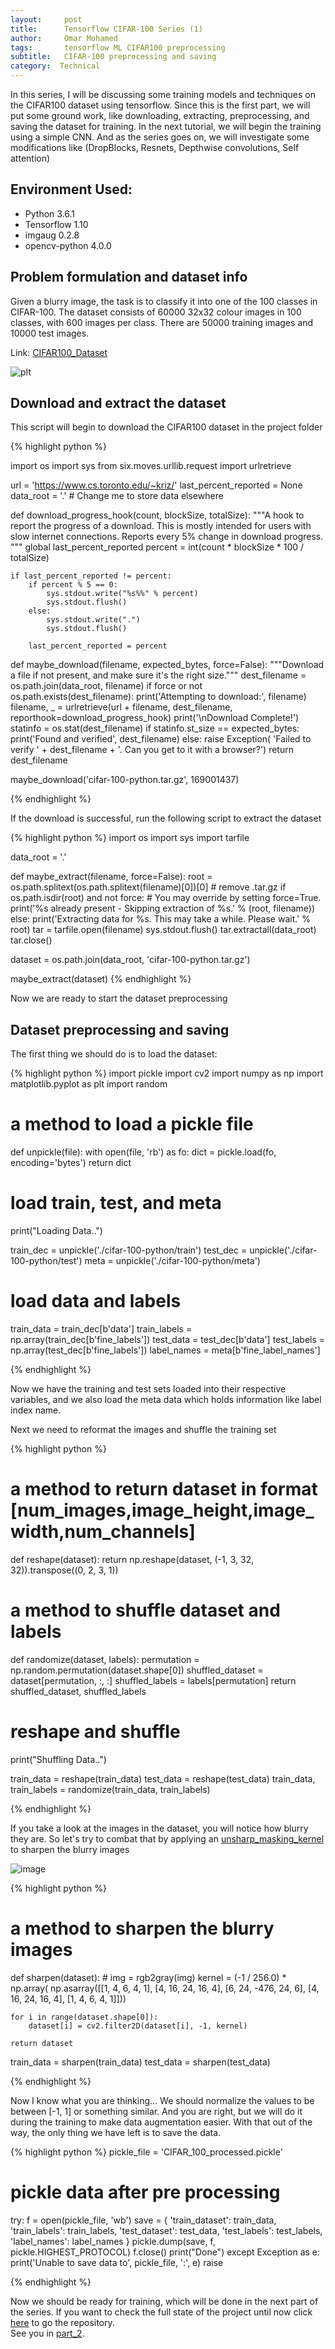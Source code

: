 ```yaml
---
layout:     post
title:      Tensorflow CIFAR-100 Series (1)
author:     Omar Mohamed
tags: 		tensorflow ML CIFAR100 preprocessing
subtitle:  	CIFAR-100 preprocessing and saving
category:  Technical
---
```


In this series, I will be discussing some training models and techniques on the CIFAR100 dataset using tensorflow. Since this is the first part, we will put some ground work, like downloading, extracting, preprocessing, and saving the dataset for training. In the next tutorial, we will begin the training using a simple CNN. And as the series goes on, we will investigate some modifications like (DropBlocks, Resnets, Depthwise convolutions, Self attention)

## Environment Used:
- Python 3.6.1
- Tensorflow 1.10
- imgaug 0.2.8
- opencv-python 4.0.0

## Problem formulation and dataset info

Given a blurry image, the task is to classify it into one of the 100 classes in CIFAR-100.
The dataset consists of 60000 32x32 colour images in 100 classes, with 600 images per class. There are 50000 training images and 10000 test images. 

Link: [CIFAR100_Dataset](https://www.cs.toronto.edu/~kriz/cifar.html)

![plt](https://user-images.githubusercontent.com/6074821/52181190-11789a80-27f8-11e9-8104-7751bfce2e18.png)


## Download and extract the dataset

This script will begin to download the CIFAR100 dataset in the project folder

{% highlight python %}

import os
import sys
from six.moves.urllib.request import urlretrieve


url = 'https://www.cs.toronto.edu/~kriz/'
last_percent_reported = None
data_root = '.'  # Change me to store data elsewhere



def download_progress_hook(count, blockSize, totalSize):
    """A hook to report the progress of a download. This is mostly intended for users with
    slow internet connections. Reports every 5% change in download progress.
    """
    global last_percent_reported
    percent = int(count * blockSize * 100 / totalSize)

    if last_percent_reported != percent:
        if percent % 5 == 0:
            sys.stdout.write("%s%%" % percent)
            sys.stdout.flush()
        else:
            sys.stdout.write(".")
            sys.stdout.flush()

        last_percent_reported = percent


def maybe_download(filename, expected_bytes, force=False):
    """Download a file if not present, and make sure it's the right size."""
    dest_filename = os.path.join(data_root, filename)
    if force or not os.path.exists(dest_filename):
        print('Attempting to download:', filename)
        filename, _ = urlretrieve(url + filename, dest_filename, reporthook=download_progress_hook)
        print('\nDownload Complete!')
    statinfo = os.stat(dest_filename)
    if statinfo.st_size == expected_bytes:
        print('Found and verified', dest_filename)
    else:
        raise Exception(
            'Failed to verify ' + dest_filename + '. Can you get to it with a browser?')
    return dest_filename


maybe_download('cifar-100-python.tar.gz', 169001437)

{% endhighlight %}

If the download is successful, run the following script to extract the dataset

{% highlight python %}
import os
import sys
import tarfile

data_root = '.'

def maybe_extract(filename, force=False):
    root = os.path.splitext(os.path.splitext(filename)[0])[0]  # remove .tar.gz
    if os.path.isdir(root) and not force:
        # You may override by setting force=True.
        print('%s already present - Skipping extraction of %s.' % (root, filename))
    else:
        print('Extracting data for %s. This may take a while. Please wait.' % root)
        tar = tarfile.open(filename)
        sys.stdout.flush()
        tar.extractall(data_root)
        tar.close()


dataset = os.path.join(data_root, 'cifar-100-python.tar.gz')

maybe_extract(dataset)
{% endhighlight %}

Now we are ready to start the dataset preprocessing

## Dataset preprocessing and saving

The first thing we should do is to load the dataset:

{% highlight python %}
import pickle
import cv2
import numpy as np
import matplotlib.pyplot as plt
import random

# a method to load a pickle file
def unpickle(file):
    with open(file, 'rb') as fo:
        dict = pickle.load(fo, encoding='bytes')
    return dict


# load train, test, and meta
print("Loading Data..")

train_dec = unpickle('./cifar-100-python/train')
test_dec = unpickle('./cifar-100-python/test')
meta = unpickle('./cifar-100-python/meta')

# load data and labels
train_data = train_dec[b'data']
train_labels = np.array(train_dec[b'fine_labels'])
test_data = test_dec[b'data']
test_labels = np.array(test_dec[b'fine_labels'])
label_names = meta[b'fine_label_names']

{% endhighlight %}

Now we have the training and test sets loaded into their respective variables, and we also load the meta data which holds information like label index name.

Next we need to reformat the images and shuffle the training set

{% highlight python %}

# a method to return dataset in format [num_images,image_height,image_width,num_channels]
def reshape(dataset):
    return np.reshape(dataset, (-1, 3, 32, 32)).transpose((0, 2, 3, 1))


# a method to shuffle dataset and labels
def randomize(dataset, labels):
    permutation = np.random.permutation(dataset.shape[0])
    shuffled_dataset = dataset[permutation, :, :]
    shuffled_labels = labels[permutation]
    return shuffled_dataset, shuffled_labels
	
# reshape and shuffle
print("Shuffling Data..")

train_data = reshape(train_data)
test_data = reshape(test_data)
train_data, train_labels = randomize(train_data, train_labels)

{% endhighlight %}

If you take a look at the images in the dataset, you will notice how blurry they are. So let's try to combat that by applying an [unsharp_masking_kernel](https://en.wikipedia.org/wiki/Unsharp_masking) to sharpen the blurry images

![image](https://user-images.githubusercontent.com/6074821/53117205-0ee5a700-3553-11e9-969c-e5bc84c2299b.png)

{% highlight python %}
# a method to sharpen the blurry images
def sharpen(dataset):
    # img = rgb2gray(img)
    kernel = (-1 / 256.0) * np.array(
        np.asarray([[1, 4, 6, 4, 1], [4, 16, 24, 16, 4], [6, 24, -476, 24, 6], [4, 16, 24, 16, 4], [1, 4, 6, 4, 1]]))

    for i in range(dataset.shape[0]):
        dataset[i] = cv2.filter2D(dataset[i], -1, kernel)

    return dataset

train_data = sharpen(train_data)
test_data = sharpen(test_data)

{% endhighlight %}

Now I know what you are thinking... We should normalize the values to be between [-1, 1] or something similar. And you are right, but we will do it during the training to make data augmentation easier.
With that out of the way, the only thing we have left is to save the data.

{% highlight python %}
pickle_file = 'CIFAR_100_processed.pickle'

# pickle data after pre processing
try:
    f = open(pickle_file, 'wb')
    save = {
        'train_dataset': train_data,
        'train_labels': train_labels,
        'test_dataset': test_data,
        'test_labels': test_labels,
        'label_names': label_names
    }
    pickle.dump(save, f, pickle.HIGHEST_PROTOCOL)
    f.close()
    print("Done")
except Exception as e:
    print('Unable to save data to', pickle_file, ':', e)
    raise

{% endhighlight %}

Now we should be ready for training, which will be done in the next part of the series. If you want to check the full state of the project until now click [here](https://github.com/omar-mohamed/Object-Classification-CIFAR-100) to go the repository. <br/>
See you in [part_2](https://omar-mohamed.github.io/technical/2019/03/22/Tensorflow-CIFAR-100-Series-2(CNN)/).

